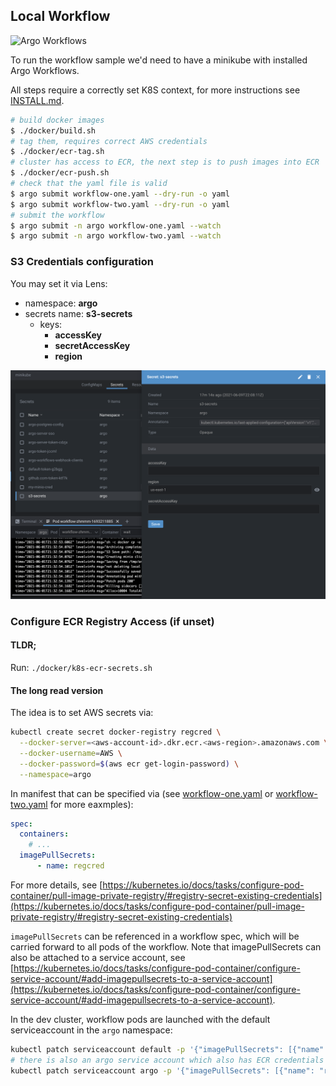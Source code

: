 ## Local Workflow

![Argo Workflows](https://argoproj.github.io/argo-workflows/assets/argo.png)

To run the workflow sample we'd need to have a minikube with installed Argo Workflows.

All steps require a correctly set K8S context, for more instructions see [INSTALL.md](./INSTALL.md#k8s-cluster-access).

```bash
# build docker images
$ ./docker/build.sh
# tag them, requires correct AWS credentials
$ ./docker/ecr-tag.sh
# cluster has access to ECR, the next step is to push images into ECR
$ ./docker/ecr-push.sh
# check that the yaml file is valid
$ argo submit workflow-one.yaml --dry-run -o yaml
$ argo submit workflow-two.yaml --dry-run -o yaml
# submit the workflow
$ argo submit -n argo workflow-one.yaml --watch 
$ argo submit -n argo workflow-two.yaml --watch 
```

### S3 Credentials configuration

You may set it via Lens:

* namespace: **argo**
* secrets name: **s3-secrets**
  * keys:
    * **accessKey**
    * **secretAccessKey**
    * **region**

<img width="800" alt="diag" src="../local/img/s3-secrets.png">

### Configure ECR Registry Access (if unset)

#### TLDR;

Run: `./docker/k8s-ecr-secrets.sh`

#### The long read version

The idea is to set AWS secrets via:

```bash
kubectl create secret docker-registry regcred \
  --docker-server=<aws-account-id>.dkr.ecr.<aws-region>.amazonaws.com \
  --docker-username=AWS \
  --docker-password=$(aws ecr get-login-password) \
  --namespace=argo
```

In manifest that can be specified via (see [workflow-one.yaml](./workflow-one.yaml) or [workflow-two.yaml](./workflow-two.yaml) for more eaxmples):

```yaml
spec:
  containers:
    # ...
  imagePullSecrets:
      - name: regcred
```

For more details, see [https://kubernetes.io/docs/tasks/configure-pod-container/pull-image-private-registry/#registry-secret-existing-credentials](https://kubernetes.io/docs/tasks/configure-pod-container/pull-image-private-registry/#registry-secret-existing-credentials)

`imagePullSecrets` can be referenced in a workflow spec, which will be carried forward to all pods
of the workflow. Note that imagePullSecrets can also be attached to a service account, see [https://kubernetes.io/docs/tasks/configure-pod-container/configure-service-account/#add-imagepullsecrets-to-a-service-account](https://kubernetes.io/docs/tasks/configure-pod-container/configure-service-account/#add-imagepullsecrets-to-a-service-account).

In the dev cluster, workflow pods are launched with the default serviceaccount in the `argo` namespace:
```bash
kubectl patch serviceaccount default -p '{"imagePullSecrets": [{"name": "regcred"}]}' -n argo
# there is also an argo service account which also has ECR credentials set
kubectl patch serviceaccount argo -p '{"imagePullSecrets": [{"name": "regcred"}]}' -n argo
```

